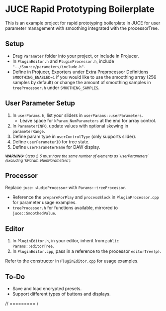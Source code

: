 # JUCE Rapid Prototyping Boilerplate

This is an example project for rapid prototyping boilerplate in JUCE for user parameter management with smoothing integrated with the processorTree.

## Setup

- Drag `Parameter` folder into your project, or include in Projucer.
- In `PluginEditor.h` and `PluginProcessor.h`, include `"../Source/parameters/include.h"`.
- Define in Projucer, Exporters under Extra Preprocessor Definitions `SMOOTHING_ENABLED=1` if you would like to use the smoothing array (256 samples by default) or change the amount of smoothing samples in `treeProcessor.h` under `SMOOTHING_SAMPLES`.

## User Parameter Setup

1. In `userParams.h`, list your sliders in `userParams::userParameters`.
   - Leave space for `kParam_NumParameters` at the end for array control.
2. In `ParameterINFO`, update values with optional skewing in `parameterRange`.
3. Define param type in `userControlType` (only supports slider).
4. Define `userParameterID` for tree state.
5. Define `userParameterName` for DAW display.

*<sub>**WARNING:** Steps 2-5 must have the same number of elements as \`userParameters\` (excluding \`kParam_NumParameters\`).</sub>*

## Processor

Replace `juce::AudioProcessor` with `Params::treeProcessor`.
- Reference the `prepareForPlay` and `processBlock` in `PluginProcessor.cpp` for parameter usage examples.
- `treeProcessor.h` for functions available, mirrored to `juce::SmoothedValue`.

## Editor

1. In `PluginEditor.h`, in your editor, inherit from `public Params::editorTree`.
2. In `PluginEditor.cpp`, pass in a reference to the processor `editorTree(p)`.

Refer to the constructor in `PluginEditor.cpp` for usage examples.

## To-Do

- Save and load encrypted presets.
- Support different types of buttons and displays.

// ========= \
